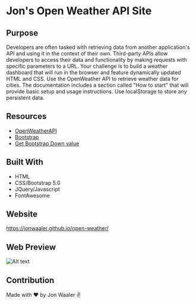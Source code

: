 # Jon's Open Weather API Site

## Purpose

Developers are often tasked with retrieving data from another application's API and using it in the context of their own. Third-party APIs allow developers to access their data and functionality by making requests with specific parameters to a URL. Your challenge is to build a weather dashboard that will run in the browser and feature dynamically updated HTML and CSS.
Use the OpenWeather API to retrieve weather data for cities. The documentation includes a section called "How to start" that will provide basic setup and usage instructions. Use localStorage to store any persistent data.

## Resources

- [OpenWeatherAPI](https://openweathermap.org/api)
- [Bootstrap](https://getbootstrap.com/docs/5.0/getting-started/introduction/)
- [Get Bootstrap Down value](https://stackoverflow.com/questions/24620741/get-selected-item-value-from-bootstrap-dropdown-with-specific-id)

## Built With

- HTML
- CSS/Bootstrap 5.0
- JQuery/Javascript
- FontAwesome

## Website

https://jonwaaler.github.io/open-weather/

## Web Preview

![Alt text](https://imgur.com/u0TFrWr)

## Contribution

Made with ❤️ by Jon Waaler ✌
